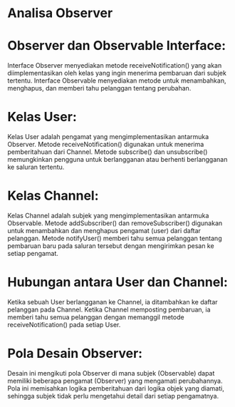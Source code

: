 # Analisa Observer

# Observer dan Observable Interface:
Interface Observer menyediakan metode receiveNotification() yang akan diimplementasikan oleh kelas yang ingin menerima pembaruan dari subjek tertentu.
Interface Observable menyediakan metode untuk menambahkan, menghapus, dan memberi tahu pelanggan tentang perubahan.

# Kelas User:
Kelas User adalah pengamat yang mengimplementasikan antarmuka Observer.
Metode receiveNotification() digunakan untuk menerima pemberitahuan dari Channel.
Metode subscribe() dan unsubscribe() memungkinkan pengguna untuk berlangganan atau berhenti berlangganan ke saluran tertentu.

# Kelas Channel:
Kelas Channel adalah subjek yang mengimplementasikan antarmuka Observable.
Metode addSubscriber() dan removeSubscriber() digunakan untuk menambahkan dan menghapus pengamat (user) dari daftar pelanggan.
Metode notifyUser() memberi tahu semua pelanggan tentang pembaruan baru pada saluran tersebut dengan mengirimkan pesan ke setiap pengamat.

# Hubungan antara User dan Channel:
Ketika sebuah User berlangganan ke Channel, ia ditambahkan ke daftar pelanggan pada Channel.
Ketika Channel memposting pembaruan, ia memberi tahu semua pelanggan dengan memanggil metode receiveNotification() pada setiap User.

# Pola Desain Observer:
Desain ini mengikuti pola Observer di mana subjek (Observable) dapat memiliki beberapa pengamat (Observer) yang mengamati perubahannya.
Pola ini memisahkan logika pemberitahuan dari logika objek yang diamati, sehingga subjek tidak perlu mengetahui detail dari setiap pengamatnya.
